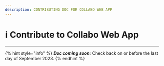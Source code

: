 ```yaml
---
description: CONTRIBUTING DOC FOR COLLABO WEB APP
---
```


# ℹ Contribute to Collabo Web App

***

{% hint style="info" %}
_**Doc coming soon:**_ Check back on or before the last day of September 2023.
{% endhint %}
